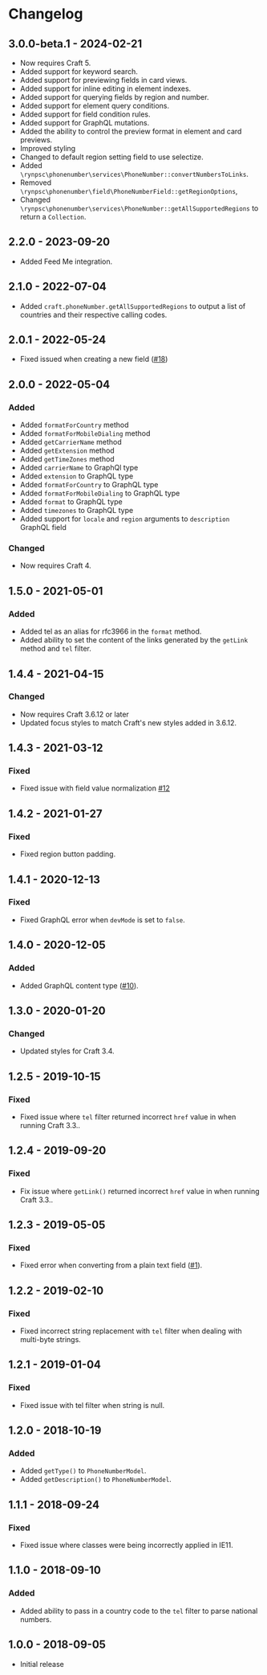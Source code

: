 # Changelog

## 3.0.0-beta.1 - 2024-02-21

- Now requires Craft 5.
- Added support for keyword search.
- Added support for previewing fields in card views.
- Added support for inline editing in element indexes.
- Added support for querying fields by region and number.
- Added support for element query conditions.
- Added support for field condition rules.
- Added support for GraphQL mutations.
- Added the ability to control the preview format in element and card previews.
- Improved styling
- Changed to default region setting field to use selectize.
- Added `\rynpsc\phonenumber\services\PhoneNumber::convertNumbersToLinks`.
- Removed `\rynpsc\phonenumber\field\PhoneNumberField::getRegionOptions`,
- Changed `\rynpsc\phonenumber\services\PhoneNumber::getAllSupportedRegions` to return a `Collection`.


## 2.2.0 - 2023-09-20

- Added Feed Me integration.

## 2.1.0 - 2022-07-04

- Added `craft.phoneNumber.getAllSupportedRegions` to output a list of countries and their respective calling codes.

## 2.0.1 - 2022-05-24

- Fixed issued when creating a new field ([#18](https://github.com/rynpsc/craft-phone-number/issues/18))

## 2.0.0 - 2022-05-04

### Added

- Added `formatForCountry` method
- Added `formatForMobileDialing` method
- Added `getCarrierName` method
- Added `getExtension` method
- Added `getTimeZones` method
- Added `carrierName` to GraphQl type
- Added `extension` to GraphQL type
- Added `formatForCountry` to GraphQL type
- Added `formatForMobileDialing` to GraphQL type
- Added `format` to GraphQL type
- Added `timezones` to GraphQL type
- Added support for `locale` and `region` arguments to `description` GraphQL field 

### Changed

- Now requires Craft 4.

## 1.5.0 - 2021-05-01

### Added

- Added tel as an alias for rfc3966 in the `format` method.
- Added ability to set the content of the links generated by the `getLink` method and `tel` filter.

## 1.4.4 - 2021-04-15

### Changed

- Now requires Craft 3.6.12 or later
- Updated focus styles to match Craft's new styles added in 3.6.12.

## 1.4.3 - 2021-03-12

### Fixed

- Fixed issue with field value normalization [#12](https://github.com/rynpsc/craft-phone-number/issues/12)

## 1.4.2 - 2021-01-27

### Fixed

- Fixed region button padding. 

## 1.4.1 - 2020-12-13

### Fixed

- Fixed GraphQL error when `devMode` is set to `false`.

## 1.4.0 - 2020-12-05

### Added

- Added GraphQL content type ([#10](https://github.com/rynpsc/craft-phone-number/pull/10)).

## 1.3.0 - 2020-01-20

### Changed

- Updated styles for Craft 3.4.

## 1.2.5 - 2019-10-15

### Fixed

- Fixed issue where `tel` filter returned incorrect `href` value in when running Craft 3.3..

## 1.2.4 - 2019-09-20

### Fixed

- Fix issue where `getLink()` returned incorrect `href` value in when running Craft 3.3..

## 1.2.3 - 2019-05-05

### Fixed

- Fixed error when converting from a plain text field ([#1](https://github.com/rynpsc/craft-phone-number/issues/1)).

## 1.2.2 - 2019-02-10

### Fixed

- Fixed incorrect string replacement with `tel` filter when dealing with multi-byte strings.

## 1.2.1 - 2019-01-04

### Fixed

- Fixed issue with tel filter when string is null.

## 1.2.0 - 2018-10-19

### Added

- Added `getType()` to `PhoneNumberModel`.
- Added `getDescription()` to `PhoneNumberModel`.

## 1.1.1 - 2018-09-24

### Fixed

- Fixed issue where classes were being incorrectly applied in IE11.

## 1.1.0 - 2018-09-10

### Added

- Added ability to pass in a country code to the `tel` filter to parse national numbers.

## 1.0.0 - 2018-09-05

- Initial release
